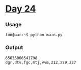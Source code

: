 # [Day 24](https://adventofcode.com/2024/day/24)
### Usage
```
foo@bar:~$ python main.py
```
### Output
```
65635066541798
dgr,dtv,fgc,mtj,vvm,z12,z29,z37
```